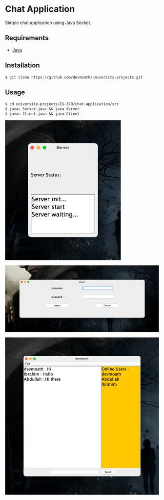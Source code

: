# Chat Application

Simple chat application using Java Socket.

## Requirements

-   [Java](https://www.oracle.com/java/technologies/downloads)

## Installation

```shell
$ git clone https://github.com/devmoath/university-projects.git
```

## Usage

```shell
$ cd university-projects/IS-370/chat-application/src
$ javac Server.java && java Server
$ javac Client.java && java Client
```

![screenshot 1](img/screenshot-1.png)

![screenshot 2](img/screenshot-2.png)

![screenshot 3](img/screenshot-3.png)
